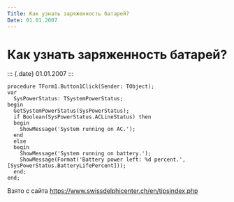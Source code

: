 ```yaml
---
Title: Как узнать заряженность батарей?
Date: 01.01.2007
---
```



Как узнать заряженность батарей?
================================

::: {.date}
01.01.2007
:::

    procedure TForm1.Button1Click(Sender: TObject);
    var
      SysPowerStatus: TSystemPowerStatus;
    begin
      GetSystemPowerStatus(SysPowerStatus);
      if Boolean(SysPowerStatus.ACLineStatus) then
      begin
        ShowMessage('System running on AC.');
      end
      else
      begin
        ShowMessage('System running on battery.');
        ShowMessage(Format('Battery power left: %d percent.', [SysPowerStatus.BatteryLifePercent]));
      end;
    end;

Взято с сайта <https://www.swissdelphicenter.ch/en/tipsindex.php>
